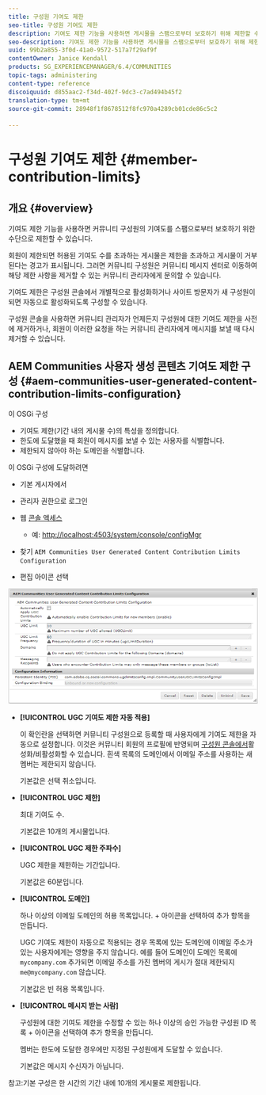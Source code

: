 ```yaml
---
title: 구성원 기여도 제한
seo-title: 구성원 기여도 제한
description: 기여도 제한 기능을 사용하면 게시물을 스팸으로부터 보호하기 위해 제한할 수 있습니다
seo-description: 기여도 제한 기능을 사용하면 게시물을 스팸으로부터 보호하기 위해 제한할 수 있습니다
uuid: 99b2a855-3f0d-41a0-9572-517a7f29af9f
contentOwner: Janice Kendall
products: SG_EXPERIENCEMANAGER/6.4/COMMUNITIES
topic-tags: administering
content-type: reference
discoiquuid: d855aac2-f34d-402f-9dc3-c7ad494b45f2
translation-type: tm+mt
source-git-commit: 28948f1f8678512f8fc970a4289cb01cde86c5c2

---
```



# 구성원 기여도 제한 {#member-contribution-limits}

## 개요 {#overview}

기여도 제한 기능을 사용하면 커뮤니티 구성원의 기여도를 스팸으로부터 보호하기 위한 수단으로 제한할 수 있습니다.

회원이 제한되면 허용된 기여도 수를 초과하는 게시물은 제한을 초과하고 게시물이 거부된다는 경고가 표시됩니다. 그러면 커뮤니티 구성원은 커뮤니티 메시지 센터로 이동하여 해당 제한 사항을 제거할 수 있는 커뮤니티 관리자에게 문의할 수 있습니다.

기여도 제한은 구성원 콘솔에서 [](members.md) 개별적으로 활성화하거나 사이트 방문자가 새 구성원이 되면 자동으로 활성화되도록 구성할 수 있습니다.

구성원 콘솔을 사용하면 커뮤니티 관리자가 언제든지 구성원에 대한 기여도 제한을 사전에 제거하거나, 회원이 이러한 요청을 하는 커뮤니티 관리자에게 메시지를 보낼 때 다시 제거할 수 있습니다.

## AEM Communities 사용자 생성 콘텐츠 기여도 제한 구성 {#aem-communities-user-generated-content-contribution-limits-configuration}

이 OSGi 구성

* 기여도 제한(기간 내의 게시물 수)의 특성을 정의합니다.
* 한도에 도달했을 때 회원이 메시지를 보낼 수 있는 사용자를 식별합니다.
* 제한되지 않아야 하는 도메인을 식별합니다.

이 OSGi 구성에 도달하려면

* 기본 게시자에서
* 관리자 권한으로 로그인
* 웹 [콘솔 액세스](../../help/sites-deploying/configuring-osgi.md)

   * 예: [http://localhost:4503/system/console/configMgr](http://localhost:4503/system/console/configMgr)

* 찾기 `AEM Communities User Generated Content Contribution Limits Configuration`
* 편집 아이콘 선택

![chlimage_1-127](assets/chlimage_1-127.png)

* **[!UICONTROL UGC 기여도 제한 자동 적용]**

   이 확인란을 선택하면 커뮤니티 구성원으로 등록할 때 사용자에게 기여도 제한을 자동으로 설정합니다. 이것은 커뮤니티 회원의 프로필에 반영되며 [구성원 콘솔에서](members.md)활성화/비활성화할 수 있습니다. 흰색 목록의 도메인에서 이메일 주소를 사용하는 새 멤버는 제한되지 않습니다.

   기본값은 선택 취소입니다.

* **[!UICONTROL UGC 제한]**

   최대 기여도 수.

   기본값은 10개의 게시물입니다.

* **[!UICONTROL UGC 제한 주파수]**

   UGC 제한을 제한하는 기간입니다.

   기본값은 60분입니다.

* **[!UICONTROL 도메인]**

   하나 이상의 이메일 도메인의 허용 목록입니다. + 아이콘을 선택하여 추가 항목을 만듭니다.

   UGC 기여도 제한이 자동으로 적용되는 경우 목록에 있는 도메인에 이메일 주소가 있는 사용자에게는 영향을 주지 않습니다. 예를 들어 도메인이 도메인 목록에 `mycompany.com` 추가되면 이메일 주소를 가진 멤버의 게시가 절대 제한되지 `me@mycompany.com` 않습니다.

   기본값은 빈 허용 목록입니다.

* **[!UICONTROL 메시지 받는 사람]**

   구성원에 대한 기여도 제한을 수정할 수 있는 하나 이상의 승인 가능한 구성원 ID 목록 + 아이콘을 선택하여 추가 항목을 만듭니다.

   멤버는 한도에 도달한 경우에만 지정된 구성원에게 도달할 수 있습니다.

   기본값은 메시지 수신자가 아닙니다.

참고:기본 구성은 한 시간의 기간 내에 10개의 게시물로 제한됩니다.
